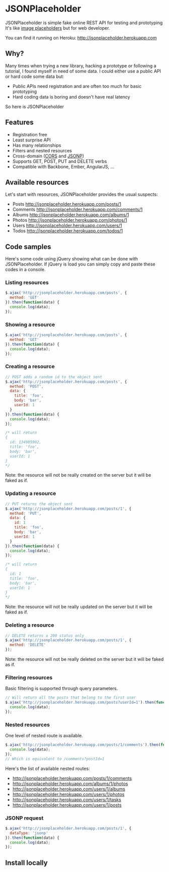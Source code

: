 JSONPlaceholder
===============

JSONPlaceholder is simple fake online REST API for testing and prototyping
It's like [image placeholders](http://placehold.it/) but for web developer.

You can find it running on Heroku: http://jsonplaceholder.herokuapp.com

Why?
----

Many times when trying a new library, hacking a prototype or following a tutorial, I found myself in need of some data.
I could either use a public API or hard code some data but:
- Public APIs need registration and are often too much for basic prototyping
- Hard coding data is boring and doesn't have real latency

So here is JSONPlaceholder

Features
--------

- Registration free
- Least surprise API
- Has many relationships
- Filters and nested resources
- Cross-domain ([CORS](http://en.wikipedia.org/wiki/Cross-origin_resource_sharing) and [JSONP](http://en.wikipedia.org/wiki/JSONP))
- Supports GET, POST, PUT and DELETE verbs
- Compatible with Backbone, Ember, AngularJS, ...

Available resources
-------------------

Let's start with resources, JSONPlaceholder provides the usual suspects: 
- Posts http://jsonplaceholder.herokuapp.com/posts/1
- Comments http://jsonplaceholder.herokuapp.com/comments/1
- Albums http://jsonplaceholder.herokuapp.com/albums/1
- Photos http://jsonplaceholder.herokuapp.com/photos/1
- Users http://jsonplaceholder.herokuapp.com/users/1
- Todos http://jsonplaceholder.herokuapp.com/todos/1

Code samples
------------

Here's some code using jQuery showing what can be done with JSONPlaceholder. 
If jQuery is load you can simply copy and paste these codes in a console.

### Listing resources

```javascript
$.ajax('http://jsonplaceholder.herokuapp.com/posts', {
  method: 'GET'
}).then(function(data) {
  console.log(data);
});
```

### Showing a resource

```javascript
$.ajax('http://jsonplaceholder.herokuapp.com/posts', {
  method: 'GET'
}).then(function(data) {
  console.log(data);
});
```

### Creating a resource

```javascript
// POST adds a random id to the object sent
$.ajax('http://jsonplaceholder.herokuapp.com/posts', {
  method: 'POST',
  data: {
    title: 'foo',
    body: 'bar',
    userId: 1
  }
}).then(function(data) {
  console.log(data);
});

/* will return
{
  id: 134985902,
  title: 'foo',
  body: 'bar',
  userId: 1
}
*/
```

Note: the resource will not be really created on the server but it will be faked as if. 

### Updating a resource

```javascript
// PUT returns the object sent
$.ajax('http://jsonplaceholder.herokuapp.com/posts/1', {
  method: 'PUT',
  data: {
    id: 1
    title: 'foo',
    body: 'bar',
    userId: 1
  }
}).then(function(data) {
  console.log(data);
});

/* will return
{
  id: 1
  title: 'foo',
  body: 'bar',
  userId: 1
}
*/
```

Note: the resource will not be really updated on the server but it will be faked as if. 

### Deleting a resource

```javascript
// DELETE returns a 200 status only
$.ajax('http://jsonplaceholder.herokuapp.com/posts/1', {
  method: 'DELETE'
});
```

Note: the resource will not be really deleted on the server but it will be faked as if. 

### Filtering resources

Basic filtering is supported through query parameters.

```javascript
// Will return all the posts that belong to the first user
$.ajax('http://jsonplaceholder.herokuapp.com/posts?userId=1').then(function(data) {
  console.log(data);
});
```

### Nested resources

One level of nested route is available.

```javascript
$.ajax('http://jsonplaceholder.herokuapp.com/posts/1/comments').then(function(data) {
  console.log(data);
});
// Which is equivalent to /comments?postId=1
```

Here's the list of available nested routes:
- http://jsonplaceholder.herokuapp.com/posts/1/comments
- http://jsonplaceholder.herokuapp.com/albums/1/photos
- http://jsonplaceholder.herokuapp.com/users/1/albums
- http://jsonplaceholder.herokuapp.com/users/1/photos
- http://jsonplaceholder.herokuapp.com/users/1/tasks
- http://jsonplaceholder.herokuapp.com/users/1/posts

### JSONP request

```javascript
$.ajax('http://jsonplaceholder.herokuapp.com/posts/1', {
  dataType: 'jsonp'
}).then(function(data) {
  console.log(data);
});
```

Install locally
---------------


